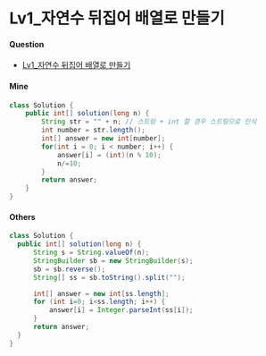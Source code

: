 # Lv1_자연수 뒤집어 배열로 만들기



####  Question

- [Lv1_자연수 뒤집어 배열로 만들기](https://programmers.co.kr/learn/courses/30/lessons/12932)



#### Mine

```java
class Solution { 
    public int[] solution(long n) {
        String str = "" + n; // 스트링 + int 할 경우 스트링으로 인식 
        int number = str.length(); 
        int[] answer = new int[number];
        for(int i = 0; i < number; i++) {
            answer[i] = (int)(n % 10);
            n/=10;
        } 
        return answer;
    } 
}
```



#### Others

```java
class Solution {
  public int[] solution(long n) {
      String s = String.valueOf(n);
      StringBuilder sb = new StringBuilder(s);
      sb = sb.reverse();
      String[] ss = sb.toString().split("");

      int[] answer = new int[ss.length];
      for (int i=0; i<ss.length; i++) {
          answer[i] = Integer.parseInt(ss[i]);
      }
      return answer;
  }
}
```

